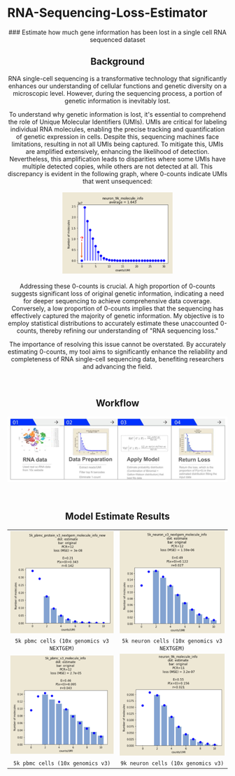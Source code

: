 # RNA-Sequencing-Loss-Estimator
<div align=center>
### Estimate how much gene information has been lost in a single cell RNA sequenced dataset
<br>

## Background
RNA single-cell sequencing is a transformative technology that significantly enhances our understanding of cellular functions and genetic diversity on a microscopic level. However, during the sequencing process, a portion of genetic information is inevitably lost.

To understand why genetic information is lost, it's essential to comprehend the role of Unique Molecular Identifiers (UMIs). UMIs are critical for labeling individual RNA molecules, enabling the precise tracking and quantification of genetic expression in cells. Despite this, sequencing machines face limitations, resulting in not all UMIs being captured. To mitigate this, UMIs are amplified extensively, enhancing the likelihood of detection. Nevertheless, this amplification leads to disparities where some UMIs have multiple detected copies, while others are not detected at all. This discrepancy is evident in the following graph, where 0-counts indicate UMIs that went unsequenced:
<br>
<br>
<img width="50%" src="https://github.com/taeyon998/RNA-Sequencing-Loss-Estimator/blob/main/images/UMI%20counts.png">
<br>
<br>
Addressing these 0-counts is crucial. A high proportion of 0-counts suggests significant loss of original genetic information, indicating a need for deeper sequencing to achieve comprehensive data coverage. Conversely, a low proportion of 0-counts implies that the sequencing has effectively captured the majority of genetic information. My objective is to employ statistical distributions to accurately estimate these unaccounted 0-counts, thereby refining our understanding of "RNA sequencing loss."

The importance of resolving this issue cannot be overstated. By accurately estimating 0-counts, my tool aims to significantly enhance the reliability and completeness of RNA single-cell sequencing data, benefiting researchers and advancing the field.
<br>
<br>
<br>

## Workflow
<img src="https://github.com/taeyon998/RNA-Sequencing-Loss-Estimator/blob/main/images/workflow.png">
<br>
<br>
<br>

## Model Estimate Results

|        |        |
| ------ | ------ |
|    <img src="https://github.com/taeyon998/RNA-Sequencing-Loss-Estimator/blob/main/images/GetImage.png">     |    <img src="https://github.com/taeyon998/RNA-Sequencing-Loss-Estimator/blob/main/images/GetImage (1).png">     |
|    <div align=center> `5k pbmc cells (10x genomics v3 NEXTGEM)` </div>    |    <div align=center> `5k neuron cells (10x genomics v3 NEXTGEM)` </div>    |
|    <img src="https://github.com/taeyon998/RNA-Sequencing-Loss-Estimator/blob/main/images/GetImage (2).png">    |    <img src="https://github.com/taeyon998/RNA-Sequencing-Loss-Estimator/blob/main/images/GetImage (3).png">    |
|    <div align=center> `5k pbmc cells (10x genomics v3)` </div>    |    <div align=center> `9k neuron cells (10x genomics v3)` </div>    |
